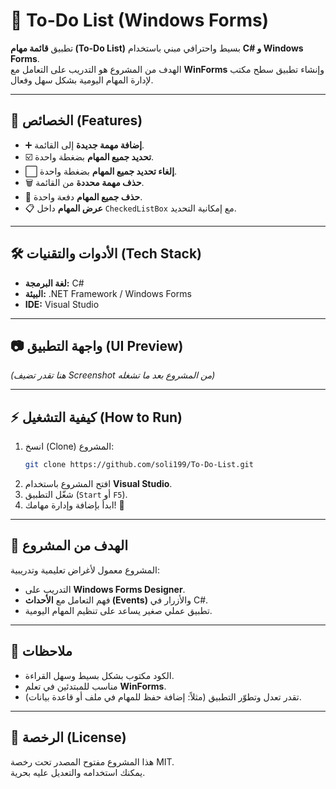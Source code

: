 # 📝 To-Do List (Windows Forms)

تطبيق **قائمة مهام (To-Do List)** بسيط واحترافي مبني باستخدام **C# و Windows Forms**.  
الهدف من المشروع هو التدريب على التعامل مع **WinForms** وإنشاء تطبيق سطح مكتب لإدارة المهام اليومية بشكل سهل وفعال.

---

## 🚀 الخصائص (Features)

- ➕ **إضافة مهمة جديدة** إلى القائمة.
- ☑️ **تحديد جميع المهام** بضغطة واحدة.
- ⬜ **إلغاء تحديد جميع المهام** بضغطة واحدة.
- 🗑️ **حذف مهمة محددة** من القائمة.
- 🧹 **حذف جميع المهام** دفعة واحدة.
- 📋 **عرض المهام** داخل `CheckedListBox` مع إمكانية التحديد.

---

## 🛠️ الأدوات والتقنيات (Tech Stack)

- **لغة البرمجة:** C#  
- **البيئة:** .NET Framework / Windows Forms  
- **IDE:** Visual Studio  

---

## 📷 واجهة التطبيق (UI Preview)

*(هنا تقدر تضيف Screenshot من المشروع بعد ما تشغله)*

---

## ⚡ كيفية التشغيل (How to Run)

1. انسخ (Clone) المشروع:
   ```bash
   git clone https://github.com/soli199/To-Do-List.git
   ```
2. افتح المشروع باستخدام **Visual Studio**.
3. شغّل التطبيق (`Start` أو `F5`).
4. ابدأ بإضافة وإدارة مهامك! 🎯

---

## 🎯 الهدف من المشروع

المشروع معمول لأغراض تعليمية وتدريبية:  
- التدريب على **Windows Forms Designer**.  
- فهم التعامل مع **الأحداث (Events)** والأزرار في C#.  
- تطبيق عملي صغير يساعد على تنظيم المهام اليومية.

---

## 📌 ملاحظات

- الكود مكتوب بشكل بسيط وسهل القراءة.  
- مناسب للمبتدئين في تعلم **WinForms**.  
- تقدر تعدل وتطوّر التطبيق (مثلاً: إضافة حفظ للمهام في ملف أو قاعدة بيانات).

---

## 📄 الرخصة (License)

هذا المشروع مفتوح المصدر تحت رخصة MIT.  
يمكنك استخدامه والتعديل عليه بحرية.
